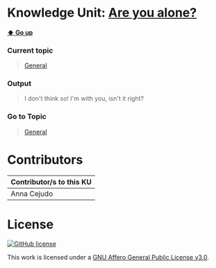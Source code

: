 # Knowledge Unit: [Are you alone?](../../knowledge_units/general/are-you-alone.md)

#### [:arrow_up: Go up](../../topics/general.md)
### Current topic
> [General](../../topics/general.md)
### Output
> I don&#039;t think so! I&#039;m with you, isn&#039;t it right?
### Go to Topic
> [General](../../topics/general.md)


# Contributors

| Contributor/s to this KU |
| - | 
| Anna Cejudo |

# License
[![GitHub license](https://img.shields.io/github/license/inbrainz/cerebro)](https://github.com/inbrainz/cerebro/blob/master/LICENSE)

This work is licensed under a [GNU Affero General Public License v3.0](https://www.gnu.org/licenses/agpl-3.0.txt).